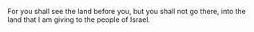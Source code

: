 For you shall see the land before you, but you shall not go there, into the land that I am giving to the people of Israel.
